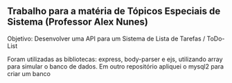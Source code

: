 ## Trabalho para a matéria de Tópicos Especiais de Sistema (Professor Alex Nunes)
Objetivo: Desenvolver uma API para um Sistema de Lista de Tarefas / ToDo-List

Foram utilizadas as bibliotecas: express, body-parser e ejs, utilizando array para simular o banco de dados. Em outro repositório apliquei o mysql2 para criar um banco
